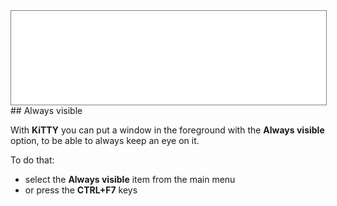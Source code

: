 <div style="text-align: center;"><iframe src="gad.html" frameborder="0" scrolling="no" style="border: 1px solid gray; padding: 0; overflow:hidden; scrolling: no; top:0; left: 0; width: 100%;" onload="this.style.height=(this.contentWindow.document.body.scrollHeight+5)+'px';"></iframe></div>
## Always visible

With **KiTTY** you can put a window in the foreground with the **Always visible** option, to be able to always keep an eye on it.

To do that: 

* select the **Always visible** item from the main menu
* or press the **CTRL+F7** keys
 
